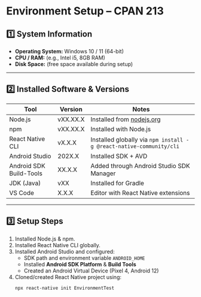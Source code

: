 # Environment Setup – CPAN 213

## 1️⃣ System Information

- **Operating System:** Windows 10 / 11 (64-bit)
- **CPU / RAM:** (e.g., Intel i5, 8GB RAM)
- **Disk Space:** (free space available during setup)

---

## 2️⃣ Installed Software & Versions

| Tool                    | Version  | Notes                                                               |
| ----------------------- | -------- | ------------------------------------------------------------------- |
| Node.js                 | vXX.XX.X | Installed from [nodejs.org](https://nodejs.org)                     |
| npm                     | vXX.XX.X | Installed with Node.js                                              |
| React Native CLI        | vX.X.X   | Installed globally via `npm install -g @react-native-community/cli` |
| Android Studio          | 202X.X   | Installed SDK + AVD                                                 |
| Android SDK Build-Tools | XX.X.X   | Added through Android Studio SDK Manager                            |
| JDK (Java)              | vXX      | Installed for Gradle                                                |
| VS Code                 | X.X.X    | Editor with React Native extensions                                 |

---

## 3️⃣ Setup Steps

1. Installed Node.js & npm.
2. Installed React Native CLI globally.
3. Installed Android Studio and configured:
   - SDK path and environment variable `ANDROID_HOME`
   - Installed **Android SDK Platform** & **Build Tools**
   - Created an Android Virtual Device (Pixel 4, Android 12)
4. Cloned/created React Native project using:
   ```bash
   npx react-native init EnvironmentTest
   ```
